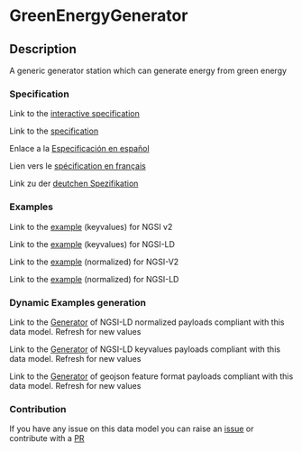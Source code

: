# GreenEnergyGenerator

## Description 

A generic generator station which can generate energy from green energy
### Specification

Link to the [interactive specification](https://swagger.lab.fiware.org/?url=https://smart-data-models.github.io/dataModel.GreenEnergy/GreenEnergyGenerator/swagger.yaml)

Link to the [specification](https://smart-data-models.github.io/dataModel.GreenEnergy/GreenEnergyGenerator/doc/spec.md)

Enlace a la [Especificación en español](https://smart-data-models.github.io/dataModel.GreenEnergy/GreenEnergyGenerator/doc/spec_ES.md)

Lien vers le [spécification en français](https://smart-data-models.github.io/dataModel.GreenEnergy/GreenEnergyGenerator/doc/spec_FR.md)

Link zu der [deutchen Spezifikation](https://smart-data-models.github.io/dataModel.GreenEnergy/GreenEnergyGenerator/doc/spec_DE.md)
### Examples

Link to the [example](https://smart-data-models.github.io/dataModel.GreenEnergy/GreenEnergyGenerator/examples/example.json) (keyvalues) for NGSI v2

Link to the [example](https://smart-data-models.github.io/dataModel.GreenEnergy/GreenEnergyGenerator/examples/example.jsonld) (keyvalues) for NGSI-LD

Link to the [example](https://smart-data-models.github.io/dataModel.GreenEnergy/GreenEnergyGenerator/examples/example-normalized.json) (normalized) for NGSI-V2

Link to the [example](https://smart-data-models.github.io/dataModel.GreenEnergy/GreenEnergyGenerator/examples/example-normalized.jsonld) (normalized) for NGSI-LD
### Dynamic Examples generation

Link to the [Generator](https://smartdatamodels.org/extra/ngsi-ld_generator_v0.92.php?schemaUrl=https://raw.githubusercontent.com/smart-data-models/dataModel.GreenEnergy/master/GreenEnergyGenerator/schema.json&email=info@smartdatamodels.org) of NGSI-LD normalized payloads compliant with this data model. Refresh for new values

Link to the [Generator](https://smartdatamodels.org/extra/ngsi-ld_generator_keyvalues_v0.92.php?schemaUrl=https://raw.githubusercontent.com/smart-data-models/dataModel.GreenEnergy/master/GreenEnergyGenerator/schema.json&email=info@smartdatamodels.org) of NGSI-LD keyvalues payloads compliant with this data model. Refresh for new values

Link to the [Generator](https://smartdatamodels.org/extra/geojson_features_generator_v1.0.php?schemaUrl=https://raw.githubusercontent.com/smart-data-models/dataModel.GreenEnergy/master/GreenEnergyGenerator/schema.json&email=info@smartdatamodels.org) of geojson feature format payloads compliant with this data model. Refresh for new values
### Contribution

 If you have any issue on this data model you can raise an [issue](https://github.com/smart-data-models/dataModel.GreenEnergy/issues)  or contribute with a [PR](https://github.com/smart-data-models/dataModel.GreenEnergy/pulls)